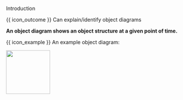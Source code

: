 <span id="title">Introduction</span>

<span id="prereqs"></span>

<span id="outcomes">{{ icon_outcome }} Can explain/identify object diagrams</span>

<div id="body">

**An object diagram shows an object structure at a given point of time.**

<box>

{{ icon_example }} An example object diagram:

<img src="{{baseUrl}}/modeling/modelingStructures/ooStructures/images/objectDiagram.png" height="120" />

</box>


</div>

<div id="extras">
</div>